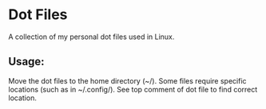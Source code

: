 # Dot Files
A collection of my personal dot files used in Linux.
## Usage:
Move the dot files to the home directory (~/).
Some files require specific locations (such as in ~/.config/).
See top comment of dot file to find correct location.
